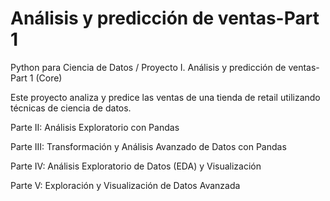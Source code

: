 # Análisis y predicción de ventas-Part 1 
Python para Ciencia de Datos / Proyecto I. Análisis y predicción de ventas-Part 1 (Core)

Este proyecto analiza y predice las ventas de una tienda de retail utilizando técnicas de ciencia de datos.

Parte II: Análisis Exploratorio con Pandas

Parte III: Transformación y Análisis Avanzado de Datos con Pandas

Parte IV: Análisis Exploratorio de Datos (EDA) y Visualización

Parte V: Exploración y Visualización de Datos Avanzada

